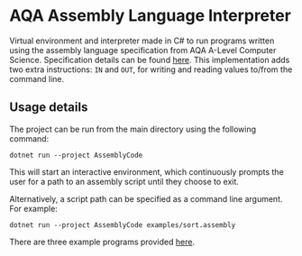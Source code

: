 # AQA Assembly Language Interpreter

Virtual environment and interpreter made in C# to run programs written using the assembly language specification from AQA A-Level Computer Science.
Specification details can be found [here](https://pmt.physicsandmathstutor.com/download/Computer-Science/A-level/Past-Papers/AQA/AS-Paper-2/Assembly%20Language%20Instruction%20-%20Paper%202%20AQA%20Computer%20Science%20AS-level.pdf). This implementation adds two extra instructions: `IN` and `OUT`, for writing and reading values to/from the command line.

## Usage details

The project can be run from the main directory using the following command:
```
dotnet run --project AssemblyCode
```
This will start an interactive environment, which continuously prompts the user for a path to an assembly script until they choose to exit.


Alternatively, a script path can be specified as a command line argument. For example:
```
dotnet run --project AssemblyCode examples/sort.assembly
```

There are three example programs provided [here](./examples).
